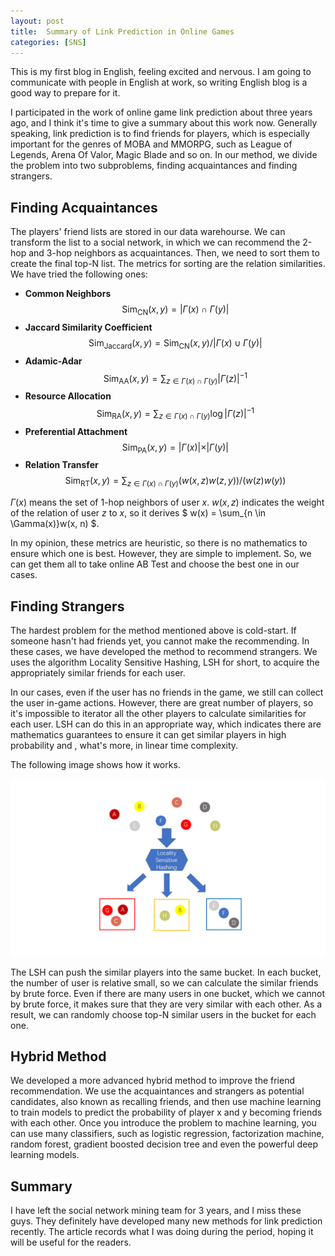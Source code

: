 ```yaml
---
layout: post
title:  Summary of Link Prediction in Online Games
categories: [SNS]
---
```




This is my first blog in English, feeling excited and nervous. I am going to communicate with people in English at work, so writing English blog is a good way to prepare for it.

I participated in the work of online game link prediction about three years ago, and I think it's time to give a summary about this work now. Generally speaking, link prediction  is to find friends for players, which is especially important for the genres of MOBA and MMORPG, such as League of Legends, Arena Of Valor, Magic Blade and so on. In our method, we divide the problem into two subproblems, finding acquaintances and finding strangers. 



## Finding Acquaintances

The players' friend lists are stored in our data warehourse. We can transform the list to a social network, in which we can recommend the 2-hop and 3-hop neighbors as acquaintances. Then, we need to sort them to create the final top-N list. The metrics for sorting are the relation similarities. We have tried the following ones:

* **Common Neighbors**  $$ \text{Sim}_{\text{CN}}(x,y) = \vert \Gamma(x) \cap \Gamma(y) \vert $$ 
* **Jaccard Similarity Coefficient**  $$ \text{Sim}_{\text{Jaccard}}(x,y) =  \text{Sim}_{\text{CN}}(x,y) / \vert \Gamma(x) \cup \Gamma(y) \vert  $$
* **Adamic-Adar**  $$ \text{Sim}_{\text{AA}}(x, y)=\sum_{z \in \Gamma(x) \cap \Gamma(y)} \vert \Gamma(z) \vert^{-1} $$ 
* **Resource Allocation**  $$ \text{Sim}_{\text{RA}}(x, y) = \sum_{z \in \Gamma(x) \cap \Gamma(y)} \log\vert \Gamma(z) \vert ^{-1} $$ 
* **Preferential Attachment**  $$ \text{Sim}_{\text{PA}}(x, y)=\vert \Gamma(x) \vert \times \vert \Gamma(y) \vert $$
* **Relation Transfer**  $$ \text{Sim}_{\text{RT}}(x, y) = \sum_{z \in \Gamma(x) \cap \Gamma(y)}  (w(x,z)w(z,y))/(w(z)w(y)) $$

$\Gamma(x)$ means the set of 1-hop neighbors of user $x$. $w (x,z)$ indicates the weight of the relation of user $z$ to $x$, so it derives $ w(x) = \sum_{n \in \Gamma(x)}w(x, n) $. 

In my opinion, these metrics are heuristic, so there is no mathematics to ensure which one is best. However, they are simple to implement. So, we can get them all to take online AB Test and choose the best one in our cases. 



## Finding Strangers

The hardest problem for the method mentioned above is cold-start. If someone hasn't had friends yet, you cannot make the recommending. In these cases, we have developed the method to recommend strangers. We uses the algorithm Locality Sensitive Hashing, LSH for short, to acquire the appropriately similar friends for each user. 

In our cases, even if the user has no friends in the game, we still can collect the user in-game actions. However, there are great number of players, so it's impossible to iterator all the other players to calculate similarities for each user. LSH can do this in an appropriate way, which indicates there are mathematics guarantees to ensure it can get similar players in high probability and , what's more, in linear time complexity. 

The following image shows how it works.

![](\img\lsh-opt-demo\lsh_demo.png)

The LSH can push the similar players into the same bucket. In each bucket, the number of user is relative small, so we can calculate the similar friends by brute force. Even if there are many users in one bucket, which we cannot by brute force, it makes sure that they are very similar with each other. As a result, we can randomly choose top-N similar users in the bucket for each one.



## Hybrid Method

We developed a more advanced hybrid method to improve the friend recommendation. We use the acquaintances and strangers as potential candidates, also known as recalling friends, and then use machine learning to train models to predict the probability of player x and y becoming friends with each other. Once you introduce the problem to machine learning, you can use many classifiers, such as logistic regression, factorization machine, random forest, gradient boosted decision tree and even the powerful deep learning models. 



## Summary

I have left the social network mining team for 3 years, and I miss these guys. They definitely have developed many new methods for link prediction recently. The article records what I was doing during the period, hoping it will be useful for the readers.  


